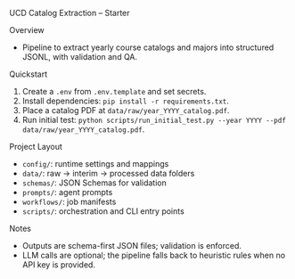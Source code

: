 UCD Catalog Extraction – Starter

Overview
- Pipeline to extract yearly course catalogs and majors into structured JSONL, with validation and QA.

Quickstart
1) Create a `.env` from `.env.template` and set secrets.
2) Install dependencies: `pip install -r requirements.txt`.
3) Place a catalog PDF at `data/raw/year_YYYY_catalog.pdf`.
4) Run initial test: `python scripts/run_initial_test.py --year YYYY --pdf data/raw/year_YYYY_catalog.pdf`.

Project Layout
- `config/`: runtime settings and mappings
- `data/`: raw → interim → processed data folders
- `schemas/`: JSON Schemas for validation
- `prompts/`: agent prompts
- `workflows/`: job manifests
- `scripts/`: orchestration and CLI entry points

Notes
- Outputs are schema-first JSON files; validation is enforced.
- LLM calls are optional; the pipeline falls back to heuristic rules when no API key is provided.

